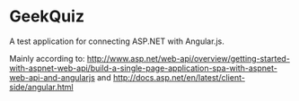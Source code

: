 # GeekQuiz
A test application for connecting ASP.NET with Angular.js.

Mainly according to:
http://www.asp.net/web-api/overview/getting-started-with-aspnet-web-api/build-a-single-page-application-spa-with-aspnet-web-api-and-angularjs
and
http://docs.asp.net/en/latest/client-side/angular.html
